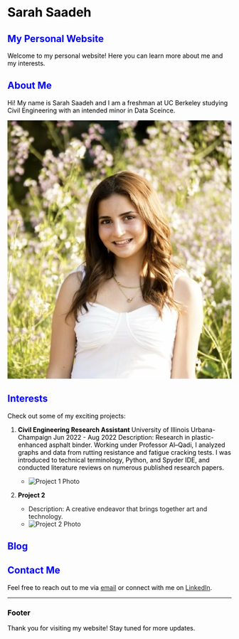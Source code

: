 # Sarah Saadeh 
## My Personal Website

Welcome to my personal website! Here you can learn more about me and my interests.

## About Me

Hi! My name is Sarah Saadeh and I am a freshman at UC Berkeley studying Civil Engineering with an intended minor in Data Sceince. 

![Profile Photo](new.png)

## Interests 

Check out some of my exciting projects:

1. **Civil Engineering Research Assistant**
   University of Illinois Urbana-Champaign
   Jun 2022 - Aug 2022 
Description: Research in plastic-enhanced asphalt binder. Working under Professor Al–Qadi, I analyzed graphs and data from rutting resistance and fatigue cracking tests. I was introduced to technical terminology, Python, and Spyder IDE, and conducted literature reviews on numerous published research papers.
   - ![Project 1 Photo](insert_project1_photo_url_here)

3. **Project 2**
   - Description: A creative endeavor that brings together art and technology.
   - ![Project 2 Photo](insert_project2_photo_url_here)

## Blog



## Contact Me

Feel free to reach out to me via [email](sarahsaadeh@berkeley.edu) or connect with me on [LinkedIn](insert_linkedin_url_here).

---

### Footer

Thank you for visiting my website! Stay tuned for more updates.

<style>
  /* Style for different color fonts */
  h1 {
    color:  #000000; /* Black */
  }

  h2 {
     color: #0000FF; /* Blue */
  }

  h3 {
    color: #000000; /* Black */
  }

  p {
     color:  #000000; /* Black */
  }
</style>
